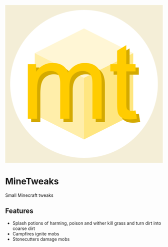 ![MineTweaks logo](src/main/resources/logo.png)
# MineTweaks
Small Minecraft tweaks

## Features
- Splash potions of harming, poison and wither kill grass and turn dirt into coarse dirt
- Campfires ignite mobs
- Stonecutters damage mobs
